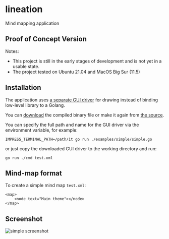 # lineation

Mind mapping application

## Proof of Concept Version

Notes:

- This project is still in the early stages of development and is not yet in a usable state.
- The project tested on Ubuntu 21.04 and MacOS Big Sur (11.5)


## Installation

The application uses [a separate GUI driver](https://github.com/codeation/it) for drawing
instead of binding low-level library to a Golang.

You can [download](https://github.com/codeation/it/releases)
the compiled binary file or make it again from [the source](https://github.com/codeation/it).

You can specify the full path and name for the GUI driver via the environment variable, for example:

```
IMPRESS_TERMINAL_PATH=/path/it go run ./examples/simple/simple.go
```

or just copy the downloaded GUI driver to the working directory and run:

```
go run ./cmd test.xml
```

## Mind-map format

To create a simple mind map `test.xml`:

```
<map>
    <node text="Main theme"></node>
</map>
```

## Screenshot

![simple screenshot](https://codeation.github.io/pages/images/lineation-test.png)
